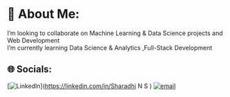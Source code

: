 # 💫 About Me:
I’m looking to collaborate on Machine Learning & Data Science projects and Web Development <br>I’m currently learning Data Science & Analytics ,Full-Stack Development


## 🌐 Socials:
[![LinkedIn](https://img.shields.io/badge/LinkedIn-%230077B5.svg?logo=linkedin&logoColor=white)](https://linkedin.com/in/Sharadhi N S  ) [![email](https://img.shields.io/badge/Email-D14836?logo=gmail&logoColor=white)](mailto:sharadhins2003@gmail.com) 

